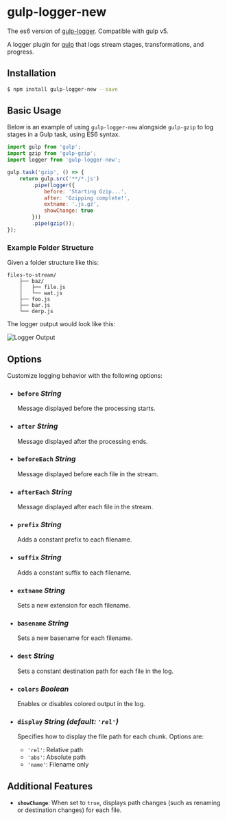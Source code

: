 # gulp-logger-new

The es6 version of [gulp-logger](https://www.npmjs.com/package/gulp-logger). Compatible with gulp v5.

A logger plugin for [gulp](http://gulpjs.com/) that logs stream stages, transformations, and progress.

## Installation

```bash
$ npm install gulp-logger-new --save
```

## Basic Usage

Below is an example of using `gulp-logger-new` alongside `gulp-gzip` to log stages in a Gulp task, using ES6 syntax.

```javascript
import gulp from 'gulp';
import gzip from 'gulp-gzip';
import logger from 'gulp-logger-new';

gulp.task('gzip', () => {
    return gulp.src('**/*.js')
        .pipe(logger({
            before: 'Starting Gzip...',
            after: 'Gzipping complete!',
            extname: '.js.gz',
            showChange: true
        }))
        .pipe(gzip());
});
```

### Example Folder Structure

Given a folder structure like this:

```text
files-to-stream/
    ├── baz/
    │   ├── file.js
    │   └── wat.js
    ├── foo.js
    ├── bar.js
    └── derp.js
```

The logger output would look like this:

![Logger Output](http://i.imgur.com/NvKNwAY.png)

## Options

Customize logging behavior with the following options:

- ### `before` *String*
  Message displayed before the processing starts.

- ### `after` *String*
  Message displayed after the processing ends.

- ### `beforeEach` *String*
  Message displayed before each file in the stream.

- ### `afterEach` *String*
  Message displayed after each file in the stream.

- ### `prefix` *String*
  Adds a constant prefix to each filename.

- ### `suffix` *String*
  Adds a constant suffix to each filename.

- ### `extname` *String*
  Sets a new extension for each filename.

- ### `basename` *String*
  Sets a new basename for each filename.

- ### `dest` *String*
  Sets a constant destination path for each file in the log.

- ### `colors` *Boolean*
  Enables or disables colored output in the log.

- ### `display` *String (default: `'rel'`)*
  Specifies how to display the file path for each chunk. Options are:
    - `'rel'`: Relative path
    - `'abs'`: Absolute path
    - `'name'`: Filename only

## Additional Features

- **`showChange`**: When set to `true`, displays path changes (such as renaming or destination changes) for each file.
